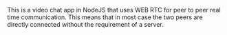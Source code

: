 This is a video chat app in NodeJS that uses WEB RTC for peer to peer real time communication.
This means that in most case the two peers are directly connected without the requirement of a server.
